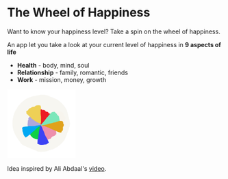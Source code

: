 # The Wheel of Happiness

Want to know your happiness level? Take a spin on the wheel of happiness.

An app let you take a look at your current level of happiness in **9 aspects of life**
* **Health** - body, mind, soul
* **Relationship** - family, romantic, friends
* **Work** - mission, money, growth

<img src="https://github.com/JunweiNotAvailable/the-wheel-of-happiness/blob/master/public/logo.png?raw=true" alt="drawing" width="160"/>

<!-- [Link to the app](https://wheel-of-happiness.com) -->

Idea inspired by Ali Abdaal's [video](https://www.youtube.com/watch?v=c_DOG_mXz5w&t=67s). 
